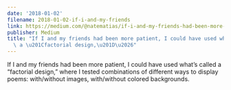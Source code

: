 ```yaml
---
date: '2018-01-02'
filename: 2018-01-02-if-i-and-my-friends
link: https://medium.com/@natematias/if-i-and-my-friends-had-been-more-patient-i-could-have-used-whats-called-a-factorial-design-1f9857fa96de?source=rss-61f90df70e11------2
publisher: Medium
title: "If I and my friends had been more patient, I could have used what\u2019s called\
  \ a \u201Cfactorial design,\u201D\u2026"
---
```


If I and my friends had been more patient, I could have used what’s called a “factorial design,” where I tested combinations of different ways to display poems: with/without images, with/without colored backgrounds.
